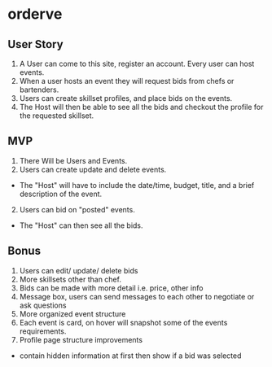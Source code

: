 orderve
======
User Story
-------------------------
1. A User can come to this site, register an account.  Every user can host events.
2. When a user hosts an event they will request bids from chefs or bartenders.
3. Users can create skillset profiles, and place bids on the events.
4. The Host will then be able to see all the bids and checkout the profile for the requested skillset.

MVP
---
1. There Will be Users and Events.
1. Users can create update and delete events.
* The "Host" will have to include the date/time, budget, title, and a brief description of the event.
2. Users can bid on "posted" events.
* The "Host" can then see all the bids.


Bonus
---
1.  Users can edit/ update/ delete bids
2. More skillsets other than chef.
3. Bids can be made with more detail i.e. price, other info
4. Message box, users can send messages to each other to negotiate or ask questions
5. More organized event structure
6. Each event is card, on hover will snapshot some of the events requirements.
7. Profile page structure improvements
* contain hidden information at first then show if a bid was selected


